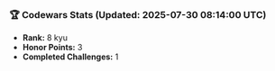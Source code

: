 ### 🏆 Codewars Stats (Updated: 2025-07-30 08:14:00 UTC)

- **Rank:** 8 kyu
- **Honor Points:** 3
- **Completed Challenges:** 1
